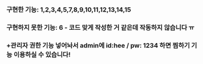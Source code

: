 ### 구현한 기능: 1,2,3,4,5,7,8,9,10,11,12,13,14,15
### 구현하지 못한 기능: 6 - 코드 맞게 작성한 거 같은데 작동하지 않습니다 ㅠ

### +관리자 권한 기능 넣어놔서 admin에 id:hee / pw: 1234 하면 찜하기 기능 이용하실 수 있습니다!
